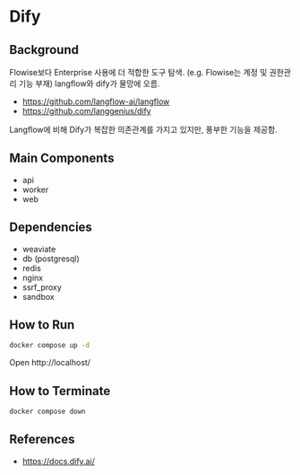 # Dify

## Background
Flowise보다 Enterprise 사용에 더 적합한 도구 탐색. (e.g. Flowise는 계정 및 권한관리 기능 부재)
langflow와 dify가 물망에 오름.

- https://github.com/langflow-ai/langflow
- https://github.com/langgenius/dify

Langflow에 비해 Dify가 복잡한 의존관계를 가지고 있지만, 풍부한 기능을 제공함.

## Main Components
- api
- worker
- web

## Dependencies
- weaviate
- db (postgresql)
- redis
- nginx
- ssrf_proxy
- sandbox

## How to Run
```bash
docker compose up -d
```

Open http://localhost/

## How to Terminate
```bash
docker compose down
```

## References
- https://docs.dify.ai/
